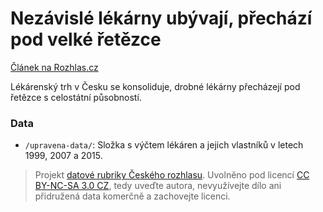 # Nezávislé lékárny ubývají, přechází pod velké řetězce

[Článek na Rozhlas.cz](http://www.rozhlas.cz/zpravy/data/)

Lékárenský trh v Česku se konsoliduje, drobné lékárny přecházejí pod řetězce s celostátní působností.

### Data

* `/upravena-data/`: Složka s výčtem lékáren a jejich vlastníků v letech 1999, 2007 a 2015.

> Projekt [datové rubriky Českého rozhlasu](http://www.rozhlas.cz/zpravy/data/). Uvolněno pod licencí [CC BY-NC-SA 3.0 CZ](http://creativecommons.org/licenses/by-nc-sa/3.0/cz/), tedy uveďte autora, nevyužívejte dílo ani přidružená data komerčně a zachovejte licenci.
